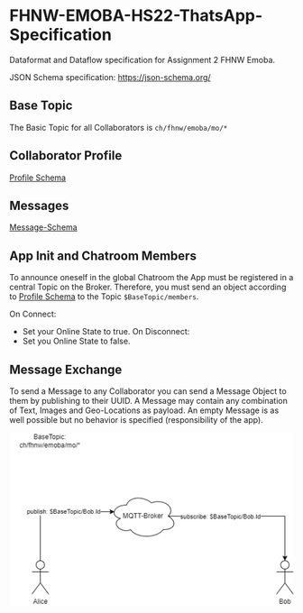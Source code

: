 # FHNW-EMOBA-HS22-ThatsApp-Specification
Dataformat and Dataflow specification for Assignment 2 FHNW Emoba.

JSON Schema specification: https://json-schema.org/

## Base Topic
The Basic Topic for all Collaborators is `ch/fhnw/emoba/mo/*`

## Collaborator Profile
[Profile Schema](https://github.com/KZellweger/FHNW-EMOBA-HS22-ThatsApp-Specification/blob/main/profile.schema.json)

## Messages
[Message-Schema](https://github.com/KZellweger/FHNW-EMOBA-HS22-ThatsApp-Specification/blob/main/message.schema.json)

## App Init and Chatroom Members
To announce oneself in the global Chatroom the App must be registered in a central Topic on the Broker.
Therefore, you must send an object according to [Profile Schema](https://github.com/KZellweger/FHNW-EMOBA-HS22-ThatsApp-Specification/profile.schema.json) to the Topic `$BaseTopic/members`.

On Connect:
- Set your Online State to true.
On Disconnect:
- Set you Online State to false. 

## Message Exchange

To send a Message to any Collaborator you can send a Message Object to them by publishing to their UUID. 
A Message may contain any combination of Text, Images and Geo-Locations as payload. 
An empty Message is as well possible but no behavior is specified (responsibility of the app).

![./DataFlow.png](./DataFlow.png)